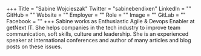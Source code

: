 +++
Title = "Sabine Wojcieszak"
Twitter = "sabinebendixen"
LinkedIn = ""
GitHub = ""
Website = ""
Employer = ""
Role = ""
Image = ""
GitLab = ""
Facebook = ""
+++
Sabine works as Enthusiastic Agile &amp; Devops Enabler at getNext IT. She helps companies in the tech industry to improve team communication, soft skills, culture and leadership. She is an experienced speaker at international conferences and author of many articles and blog posts on these issues.
